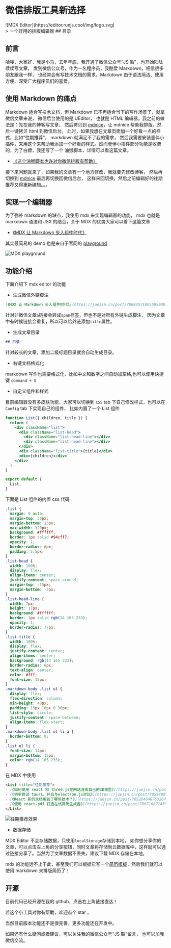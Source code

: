 # 微信排版工具新选择

<div style={{width:200, margin:'0 auto'}}>  
![MDX Editor](https://editor.runjs.cool/img/logo.svg)
</div>
> 一个好用的排版编辑器
## 目录

## 前言

哈喽，大家好，我是小马，去年年底，我开通了微信公众号“JS 酷”，也开始陆陆续续写文章，
发到微信公众号，作为一名程序员，我酷爱 Markdown，相信很多朋友跟我一样，
也经常会有写技术文档的需求。Markdown 由于语法简洁、使用方便、深受广大程序员们的喜爱。

## 使用 Markdown 的痛点

Markdown 适合写技术文档，但 Markdown 已不再适合当下的写作场景了，就拿微信文章来说，
微信后台使用的是 UEditor， 也就是 HTML 编辑器，我之前的做法是：先在我的博客写文章，
然后拷贝到 [mdnice](https://www.mdnice.com/)，让 mdnice 帮助我排版，然后一键拷贝 html 到微信后台。
此时，如果我想在文章页面加一个好看一点的样式，比如“往期推荐”， markdown 就满足不了我的需求，
然后我需要安装壹伴小插件，来用这个来帮助我添加一个好看的样式。然而壹伴小插件部分功能是收费的，为了白嫖，我还写了一个
油猴脚本，详情可以看这篇文章。

- [《这个油猴脚本也许对你微信排版有帮助》](https://mp.weixin.qq.com/s?__biz=Mzg4MTcyNDY4OQ==&mid=2247485722&idx=1&sn=6dc98a887abd70ea3e56672acfbf56c2&chksm=cf60d564f8175c7205675b30d6a4ac985e027859ae4be219af0f3338e9cf24ae7df81a7d06a4&=1395277972&=zh_CN#rd)

接下来问题就来了，如果我的文章有一个地方修改，我就要先修改博客，
然后再切换到 [mdnice](https://www.mdnice.com/) 最后再切换回微信后台，
这样来回切换，然后之前编辑好的往期推荐又得重新编辑。。。

## 实现一个编辑器

为了弥补 markdown 的缺点，我使用 mdx 来实现编辑器的功能，
mdx 也就是 markdown 语法和 JSX 的结合，关于 MDX 的优势大家可以看下这篇文章

- [《MDX 让 Markdown 步入组件时代》](https://juejin.cn/post/7068457189559500836 '《MDX 让 Markdown 步入组件时代》')

其实最简易的 demo 也是来自于官网的 [playground](https://mdxjs.com/playground/)

![MDX playground](https://p3-juejin.byteimg.com/tos-cn-i-k3u1fbpfcp/16bafa48eed84d429227aa6f13d71ebf~tplv-k3u1fbpfcp-zoom-in-crop-mark:1304:0:0:0.awebp)

## 功能介绍

下面介绍下 mdx editor 的功能

- 生成微信外链脚注

```md
[《MDX 让 Markdown 步入组件时代》](https://juejin.cn/post/7068457189559500836 '《MDX 让 Markdown 步入组件时代》')
```

针对非微信文章`a`链接会转成`span`标签，但也不是对所有外链生成脚注，
因为文章中有时候链接会重复，所以可以给外链添加`title`属性。

- 生成文章目录

```md
## 目录
```

针对较长的文章，添加二级标题目录就会自动生成目录。

- 右键文档格式化

markdown 写作也需要格式化，比如中文和数字之间自动加空格,也可以使用快捷键 `command + S`

- 自定义组件和样式

目前编辑器没有多皮肤功能，大家可以切换到 `CSS` tab 下自己修改样式，也可以在 `Config` tab 下实现自己的组件，
比如内置了一个 List 组件

```jsx
function List({ children, title }) {
  return (
    <div className="list">
      <div className="list-head">
        <div className="list-head-line"></div>
        <div className="list-head-line"></div>
      </div>
      <div className="list-title">{title}</div>
      <div>{children}</div>
    </div>
  )
}

export default {
  List,
}
```

下面是 List 组件的内置 css 代码

```css
.list {
  margin: 0 auto;
  margin-top: 30px;
  margin-bottom: 15px;
  max-width: 320px;
  background: #ffffff;
  border: 1px solid #94cff7;
  opacity: 1;
  border-radius: 6px;
  padding: 5.5px;
}
.list-head {
  width: 100%;
  display: flex;
  align-items: center;
  justify-content: space-around;
  margin-top: -15px;
  margin-bottom: -3px;
}
.list-head-line {
  width: 7px;
  height: 17px;
  background: #ffffff;
  border: 1px solid rgb(14 165 233);
  opacity: 1;
  border-radius: 77px;
}
.list-title {
  width: 100%;
  display: flex;
  justify-content: center;
  align-items: center;
  background: rgb(14 165 233);
  border-radius: 6px;
  text-align: center;
  color: #fff;
  font-size: 15px;
}
.markdown-body .list ul {
  display: flex;
  flex-direction: column;
  min-height: 40px;
  padding: 15px 10px 0 30px;
  list-style: circle;
  justify-content: space-between;
  align-items: flex-start;
}
.markdown-body .list ul li a {
  border-bottom: 0;
}
.list ul li {
  font-size: 14px;
  margin-bottom: 15px;
  color: rgb(14 165 233);
}
```

在 MDX 中使用

```md
<List title="往期推荐">
- [《如何使用 react 和 three.js在网站渲染自己的3D模型》](https://juejin.cn/post/7073065656580571173)
- [《初步尝试 tauri，并且与electron.js对比》](https://juejin.cn/post/7059400669916037133) 
- [《React 新的文档用到了哪些技术？》](https://juejin.cn/post/7052646487632642084)
- [《使用 react-pdf 打造在线简历生成器》](https://juejin.cn/post/7067108714355884069)
</List>
```

![往期推荐效果](http://img.maqib.cn/img/20220328120045.png)

- 数据存储

MDX Editor 不会存储数据，只使用`localStorage`存储到本地，
如你想分享你的文章，可以点击左上角的分享按钮，同时文章将存储到云数据库中，这样就可以通过链接分享了。当然为了文章数据不丢失，建议下载 MDX 存储在本地。

mdx 的功能远不止于此，甚至我们可以根据它写一个[简历模板](https://editor.runjs.cool/624688ccb6fe2900015728ac)，然后我们就可以使用 markdown 来排版简历了！

## 开源

目前代码已经开源在我的 github，点击右上角链接直达！

若这个小工具对你有帮助，欢迎点个 star 。

当然目前版本功能还不是很完善，更多功能还在开发中。

如果还有什么疑问或者建议，可以关注我的微信公众号“JS 酷”留言， 也可以加我微信交流。
